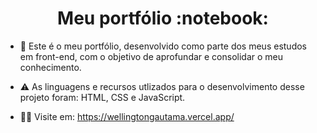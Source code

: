 <h1 align="center">Meu portfólio :notebook:</h1>

- 📂 Este é o meu portfólio, desenvolvido como parte dos meus estudos em front-end, com o objetivo de aprofundar e consolidar o meu conhecimento.

- ⚠️ As linguagens e recursos utlizados para o desenvolvimento desse projeto foram: HTML, CSS e JavaScript.

- :technologist: Visite em: https://wellingtongautama.vercel.app/

